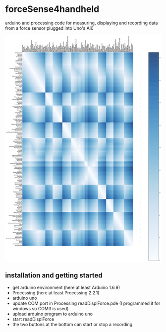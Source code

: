 # forceSense4handheld
arduino and processing code for measuring, displaying and recording data from a force sensor plugged into Uno's AI0


![distances of stations](https://github.com/kpyuan1776/mvv_analyse/blob/master/mvvanalyse.png)

## installation and getting started
  * get arduino environment (here at least Arduino 1.6.9)
  * Processing (here at least Processing 2.2.1)
  * arduino uno
  * update COM port in Processing readDisplForce.pde (I programmed it for windows so COM3 is used)
  * upload arduino program to arduino uno
  * start readDisplForce
  * the two buttons at the bottom can start or stop a recording
  
  
